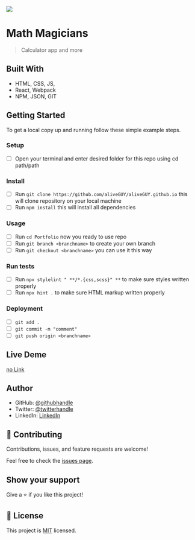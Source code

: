![](https://img.shields.io/badge/Microverse-blueviolet)

# Math Magicians

> Calculator app and more


## Built With

- HTML, CSS, JS, 
- React, Webpack
- NPM, JSON, GIT


## Getting Started

To get a local copy up and running follow these simple example steps.

### Setup
- [ ] Open your terminal and enter desired folder for this repo using cd path/path

### Install
- [ ] Run `git clone https://github.com/aliveGUY/aliveGUY.github.io` this will clone repository on your local machine
- [ ] Run `npm install` this will  install all dependencies

### Usage
- [ ] Run `cd Portfolio` now you ready to use repo
- [ ] Run `git branch <branchname>` to create your own branch
- [ ] Run `git checkout <branchname>` you can use it this way

### Run tests
- [ ] Run `npx stylelint " **/*.{css,scss}" **` to make sure styles written properly
- [ ] Run `npx hint .` to make sure HTML markup written properly

### Deployment
- [ ] `git add .`
- [ ] `git commit -m "comment"`
- [ ] `git push origin <branchname>`

## Live Deme

[no Link](#)

## Author

- GitHub: [@githubhandle](https://github.com/aliveGUY)
- Twitter: [@twitterhandle](https://twitter.com/Sciborskyy)
- LinkedIn: [LinkedIn](https://www.linkedin.com/in/ilya-dubrovin-921a2721b/)

## 🤝 Contributing

Contributions, issues, and feature requests are welcome!

Feel free to check the [issues page](../../issues/).

## Show your support

Give a ⭐️ if you like this project!

## 📝 License

This project is [MIT](./MIT.md) licensed.
